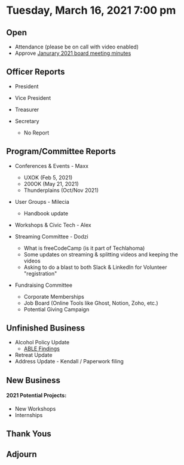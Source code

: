 
  
  
  
# Tuesday, March 16, 2021 7:00 pm

## Open

- Attendance (please be on call with video enabled)
- Approve [Janurary 2021 board meeting minutes](https://github.com/techlahoma/board_meetings/blob/master/2021/01_January_minutes.md)

## Officer Reports

- President
 
- Vice President
- Treasurer 
  
- Secretary 
	- No Report

## Program/Committee Reports

- Conferences & Events - Maxx
	- UXOK (Feb 5, 2021)
	- 200OK (May 21, 2021)
	- Thunderplains (Oct/Nov 2021)

- User Groups - Milecia
	- Handbook update 
- Workshops & Civic Tech - Alex
- Streaming Committee - Dodzi 
	- What is freeCodeCamp (is it part of Techlahoma)
	- Some updates on streaming & splitting videos and keeping the videos 
	- Asking to do a blast to both Slack & LinkedIn for Volunteer "registration" 
- Fundraising Committee
	- Corporate Memberships
	- Job Board (Online Tools like Ghost, Notion, Zoho, etc.)
	- Potential Giving Campaign 


## Unfinished Business
- Alcohol Policy Update 
	- [ABLE Findings](https://docs.google.com/document/d/1DaFrU6qBykvTGi_O4wlaDCUJie5aER7Za3oUhFla9ug)
- Retreat Update 
- Address Update - Kendall / Paperwork filing 



## New Business



#### 2021 Potential Projects:
 - New Workshops
 - Internships
 
## Thank Yous

## Adjourn
